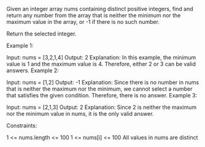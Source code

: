 Given an integer array nums containing distinct positive integers, find and return any number from the array that is neither the minimum nor the maximum value in the array, or -1 if there is no such number.

Return the selected integer.

 

Example 1:

Input: nums = [3,2,1,4]
Output: 2
Explanation: In this example, the minimum value is 1 and the maximum value is 4. Therefore, either 2 or 3 can be valid answers.
Example 2:

Input: nums = [1,2]
Output: -1
Explanation: Since there is no number in nums that is neither the maximum nor the minimum, we cannot select a number that satisfies the given condition. Therefore, there is no answer.
Example 3:

Input: nums = [2,1,3]
Output: 2
Explanation: Since 2 is neither the maximum nor the minimum value in nums, it is the only valid answer. 
 

Constraints:

1 <= nums.length <= 100
1 <= nums[i] <= 100
All values in nums are distinct
